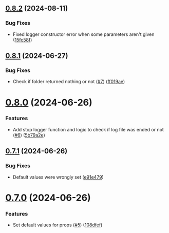 ## [0.8.2](https://github.com/konotorii/useful-functions-ts/compare/v0.8.1...v0.8.2) (2024-08-11)


### Bug Fixes

* Fixed logger constructor error when some parameters aren't given ([15fc58f](https://github.com/konotorii/useful-functions-ts/commit/15fc58f64f7a7fb0325ac2b859249fa304ddcc28))



## [0.8.1](https://github.com/konotorii/useful-functions-ts/compare/v0.8.0...v0.8.1) (2024-06-27)


### Bug Fixes

* Check if folder returned nothing or not ([#7](https://github.com/konotorii/useful-functions-ts/issues/7)) ([ff019ae](https://github.com/konotorii/useful-functions-ts/commit/ff019ae120faeed2359729483b354984c682c839))



# [0.8.0](https://github.com/konotorii/useful-functions-ts/compare/v0.7.1...v0.8.0) (2024-06-26)


### Features

* Add stop logger function and logic to check if log file was ended or not ([#6](https://github.com/konotorii/useful-functions-ts/issues/6)) ([5b79a2e](https://github.com/konotorii/useful-functions-ts/commit/5b79a2e4f14e666e05306777edbd791448e684fa))



## [0.7.1](https://github.com/konotorii/useful-functions-ts/compare/v0.7.0...v0.7.1) (2024-06-26)


### Bug Fixes

* Default values were wrongly set ([e91e479](https://github.com/konotorii/useful-functions-ts/commit/e91e479aaa1b71aa925b2b394b972e8a1aee32a7))



# [0.7.0](https://github.com/konotorii/useful-functions-ts/compare/v0.6.0...v0.7.0) (2024-06-26)


### Features

* Set default values for props ([#5](https://github.com/konotorii/useful-functions-ts/issues/5)) ([108dfef](https://github.com/konotorii/useful-functions-ts/commit/108dfef99210bcea479efd966c6a07ba59ac259b))



